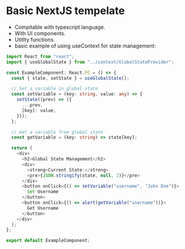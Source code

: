 # Basic NextJS tempelate

- Compitable with typescript language.
- With UI components.
- Utitlty functions.
- basic example of using useContext for state management:

```typescript
import React from "react";
import { useGlobalState } from "../context/GlobalStateProvider";

const ExampleComponent: React.FC = () => {
  const { state, setState } = useGlobalState();

  // Set a variable in global state
  const setVariable = (key: string, value: any) => {
    setState((prev) => ({
      ...prev,
      [key]: value,
    }));
  };

  // Get a variable from global state
  const getVariable = (key: string) => state[key];

  return (
    <div>
      <h2>Global State Management</h2>
      <div>
        <strong>Current State:</strong>
        <pre>{JSON.stringify(state, null, 2)}</pre>
      </div>
      <button onClick={() => setVariable("username", "John Doe")}>
        Set Username
      </button>
      <button onClick={() => alert(getVariable("username"))}>
        Get Username
      </button>
    </div>
  );
};

export default ExampleComponent;
```
